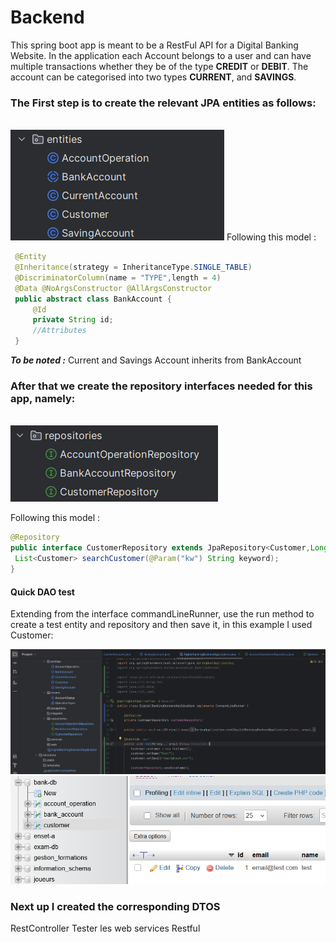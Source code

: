 # Backend

This spring boot app is meant to be a RestFul API for a Digital Banking Website. 
In the application each Account belongs to a user and can have multiple transactions whether they be of the type **CREDIT** or **DEBIT**.
The account can be categorised into two types **CURRENT**, and **SAVINGS**.

### The First step is to create the relevant JPA entities as follows:
<br/>
<img src="./img/CreationofEntities.png">
Following this model :

   ```java
    @Entity
    @Inheritance(strategy = InheritanceType.SINGLE_TABLE)
    @DiscriminatorColumn(name = "TYPE",length = 4)
    @Data @NoArgsConstructor @AllArgsConstructor
    public abstract class BankAccount {
        @Id
        private String id;
        //Attributes
    }
   ```
***To be noted :*** Current and Savings Account inherits from BankAccount

### After that we create the repository interfaces needed for this app, namely:
<br/>
<img src="./img/CreationofREpositories.png">

Following this model :
   ```java
@Repository
public interface CustomerRepository extends JpaRepository<Customer,Long> { @Query("select c from Customer c where c.name like :kw")
    List<Customer> searchCustomer(@Param("kw") String keyword);
}
   ```
#### Quick DAO test 
Extending from the interface commandLineRunner, use the run method to create a test entity and repository and then save it, in this example I used Customer:

<img src="./img/testinDAOLayerCode.png">
<img src="./img/testinDAOLayerDatabase.png">

### Next up I created the corresponding DTOS

RestController
Tester les web services Restful

